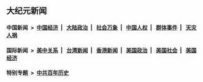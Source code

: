 ## 大纪元新闻

#### 中国新闻 &nbsp;>&nbsp; [中国经济](indexes/ncid283/README.md?06130445) &nbsp;| &nbsp; [大陆政治](indexes/ncid277/README.md?06130445) &nbsp;| &nbsp; [社会万象](indexes/ncid282/README.md?06130445) &nbsp;| &nbsp; [中国人权](indexes/ncid278/README.md?06130445) &nbsp;| &nbsp; [群体事件](indexes/ncid279/README.md?06130445) &nbsp;| &nbsp; [天灾人祸](indexes/ncid280/README.md?06130445)

#### 国际新闻 &nbsp;>&nbsp; [美中关系](indexes/nf1412576/README.md?06130445) &nbsp;| &nbsp; [台湾新闻](indexes/ncid1349361/README.md?06130445) &nbsp;| &nbsp; [香港新闻](indexes/ncid1349362/README.md?06130445) &nbsp;| &nbsp; [美国政治](indexes/ncid1078159/README.md?06130445) &nbsp;| &nbsp; [美国社会](indexes/ncid1078160/README.md?06130445) &nbsp;| &nbsp; [美国经济](indexes/ncid1078158/README.md?06130445)

#### 特别专题 &nbsp;>&nbsp; [中共百年历史](https://github.com/easy2view/epoch-special/blob/master/README.md?06130445)  
